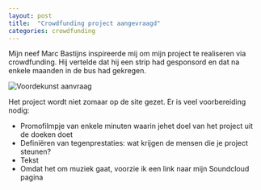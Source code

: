 ```yaml
---
layout: post
title:  "Crowdfunding project aangevraagd"
categories: crowdfunding
---
```


Mijn neef Marc Bastijns inspireerde mij om mijn project te realiseren via crowdfunding.
Hij vertelde dat hij een strip had gesponsord en dat na enkele maanden in de bus had gekregen.

<img src="{{ '/assets/images/blog/voordekunst-aanvraag.png' | prepend: site.baseurl }}" alt="Voordekunst aanvraag" />

Het project wordt niet zomaar op de site gezet.
Er is veel voorbereiding nodig:

- Promofilmpje van enkele minuten waarin jehet doel van het project uit de doeken doet
- Definiëren van tegenprestaties: wat krijgen de mensen die je project steunen?
- Tekst
- Omdat het om muziek gaat, voorzie ik een link naar mijn Soundcloud pagina
